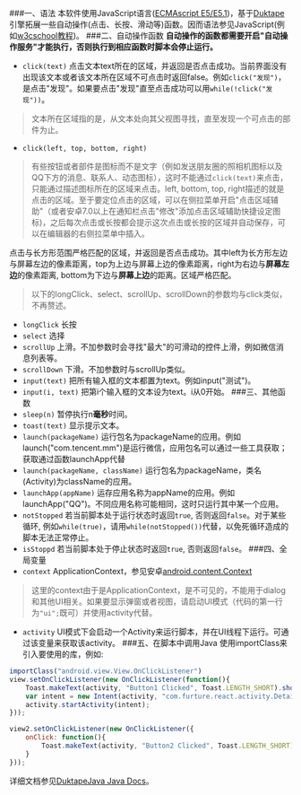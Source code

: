
###一、语法
本软件使用JavaScript语言([ECMAscript E5/E5.1](http://www.ecma-international.org/ecma-262/5.1/))，基于[Duktape](http://www.duktape.org/)引擎拓展一些自动操作(点击、长按、滑动等)函数。因而语法参见JavaScript(例如[w3cschool教程](http://www.w3school.com.cn/js/))。
###二、自动操作函数
**自动操作的函数都需要开启"自动操作服务"才能执行，否则执行到相应函数时脚本会停止运行。**
* `click(text)` 点击文本text所在的区域，并返回是否点击成功。当前界面没有出现该文本或者该文本所在区域不可点击时返回false。例如`click("发现")`，是点击"发现"。如果要点击"发现"直至点击成功可以用`while(!click("发现"))`。
> 文本所在区域指的是，从文本处向其父视图寻找，直至发现一个可点击的部件为止。
* `click(left, top, bottom, right)`
>  有些按钮或者部件是图标而不是文字（例如发送朋友圈的照相机图标以及QQ下方的消息、联系人、动态图标），这时不能通过`click(text)`来点击，只能通过描述图标所在的区域来点击。left, bottom, top, right描述的就是点击的区域。至于要定位点击的区域，可以在侧拉菜单开启"点击区域辅助"（或者安卓7.0以上在通知栏点击"修改"添加点击区域辅助快捷设定图标)，之后每次点击或长按都会提示这次点击或长按的区域并自动保存，可以在编辑器的右侧拉菜单中插入。

  点击与长方形范围严格匹配的区域，并返回是否点击成功。其中left为长方形左边与屏幕左边的像素距离，top为上边与屏幕上边的像素距离，right为右边与**屏幕左边**的像素距离, bottom为下边与**屏幕上边**的距离。区域严格匹配。
> 以下的longClick、select、scrollUp、scrollDown的参数均与click类似，不再赘述。
* `longClick` 长按
* `select` 选择
* `scrollUp` 上滑。不加参数时会寻找"最大"的可滑动的控件上滑，例如微信消息列表等。
* `scrollDown` 下滑。不加参数时与scrollUp类似。
* `input(text)` 把所有输入框的文本都置为text。例如input("测试")。
* `input(i, text)` 把第i个输入框的文本设为text。i从0开始。
###三、其他函数
* `sleep(n)` 暂停执行n**毫秒**时间。
* `toast(text)` 显示提示文本。
* `launch(packageName)` 运行包名为packageName的应用。例如launch("com.tencent.mm")是运行微信，应用包名可以通过一些工具获取；获取通过函数launchApp代替
* `launch(packageName, className)` 运行包名为packageName，类名(Activity)为className的应用。
* `launchApp(appName)` 运存应用名称为appName的应用。例如launchApp("QQ")。不同应用名称可能相同，这时只运行其中某一个应用。
* `notStopped` 若当前脚本处于运行状态时返回`true`, 否则返回`false`。对于某些循环, 例如`while(true)`，请用`while(notStopped())`代替，以免死循环造成的脚本无法正常停止。
* `isStoppd` 若当前脚本处于停止状态时返回`true`, 否则返回`false`。
###四、全局变量
* `context` ApplicationContext，参见安卓[android.content.Context](https://developer.android.com/reference/android/content/Context.html)
> 这里的context由于是ApplicationContext，是不可见的，不能用于dialog和其他UI相关。如果要显示弹窗或者视图，请启动UI模式（代码的第一行为`"ui";`既可）并使用activity代替。
* `activity` UI模式下会启动一个Activity来运行脚本，并在UI线程下运行。可通过该变量来获取该activity。
###五、在脚本中调用Java
使用importClass来引入要使用的库，例如:
```javascript
importClass("android.view.View.OnClickListener")
view.setOnClickListener(new OnClickListener(function(){
    Toast.makeText(activity, "Button1 Clicked", Toast.LENGTH_SHORT).show();
    var intent = new Intent(activity, "com.furture.react.activity.DetailActivity");
    activity.startActivity(intent);
}));

view2.setOnClickListener(new OnClickListener({
    onClick: function(){
        Toast.makeText(activity, "Button2 Clicked", Toast.LENGTH_SHORT).show();
    }
}));
```
详细文档参见[DuktapeJava Java Docs](http://gubaojian.github.io/DuktapeJava/javadoc/)。
